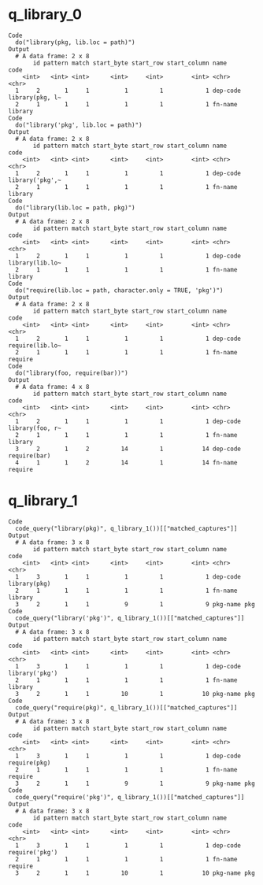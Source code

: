 # q_library_0

    Code
      do("library(pkg, lib.loc = path)")
    Output
      # A data frame: 2 x 8
           id pattern match start_byte start_row start_column name     code           
        <int>   <int> <int>      <int>     <int>        <int> <chr>    <chr>          
      1     2       1     1          1         1            1 dep-code library(pkg, l~
      2     1       1     1          1         1            1 fn-name  library        
    Code
      do("library('pkg', lib.loc = path)")
    Output
      # A data frame: 2 x 8
           id pattern match start_byte start_row start_column name     code           
        <int>   <int> <int>      <int>     <int>        <int> <chr>    <chr>          
      1     2       1     1          1         1            1 dep-code library('pkg',~
      2     1       1     1          1         1            1 fn-name  library        
    Code
      do("library(lib.loc = path, pkg)")
    Output
      # A data frame: 2 x 8
           id pattern match start_byte start_row start_column name     code           
        <int>   <int> <int>      <int>     <int>        <int> <chr>    <chr>          
      1     2       1     1          1         1            1 dep-code library(lib.lo~
      2     1       1     1          1         1            1 fn-name  library        
    Code
      do("require(lib.loc = path, character.only = TRUE, 'pkg')")
    Output
      # A data frame: 2 x 8
           id pattern match start_byte start_row start_column name     code           
        <int>   <int> <int>      <int>     <int>        <int> <chr>    <chr>          
      1     2       1     1          1         1            1 dep-code require(lib.lo~
      2     1       1     1          1         1            1 fn-name  require        
    Code
      do("library(foo, require(bar))")
    Output
      # A data frame: 4 x 8
           id pattern match start_byte start_row start_column name     code           
        <int>   <int> <int>      <int>     <int>        <int> <chr>    <chr>          
      1     2       1     1          1         1            1 dep-code library(foo, r~
      2     1       1     1          1         1            1 fn-name  library        
      3     2       1     2         14         1           14 dep-code require(bar)   
      4     1       1     2         14         1           14 fn-name  require        

# q_library_1

    Code
      code_query("library(pkg)", q_library_1())[["matched_captures"]]
    Output
      # A data frame: 3 x 8
           id pattern match start_byte start_row start_column name     code        
        <int>   <int> <int>      <int>     <int>        <int> <chr>    <chr>       
      1     3       1     1          1         1            1 dep-code library(pkg)
      2     1       1     1          1         1            1 fn-name  library     
      3     2       1     1          9         1            9 pkg-name pkg         
    Code
      code_query("library('pkg')", q_library_1())[["matched_captures"]]
    Output
      # A data frame: 3 x 8
           id pattern match start_byte start_row start_column name     code          
        <int>   <int> <int>      <int>     <int>        <int> <chr>    <chr>         
      1     3       1     1          1         1            1 dep-code library('pkg')
      2     1       1     1          1         1            1 fn-name  library       
      3     2       1     1         10         1           10 pkg-name pkg           
    Code
      code_query("require(pkg)", q_library_1())[["matched_captures"]]
    Output
      # A data frame: 3 x 8
           id pattern match start_byte start_row start_column name     code        
        <int>   <int> <int>      <int>     <int>        <int> <chr>    <chr>       
      1     3       1     1          1         1            1 dep-code require(pkg)
      2     1       1     1          1         1            1 fn-name  require     
      3     2       1     1          9         1            9 pkg-name pkg         
    Code
      code_query("require('pkg')", q_library_1())[["matched_captures"]]
    Output
      # A data frame: 3 x 8
           id pattern match start_byte start_row start_column name     code          
        <int>   <int> <int>      <int>     <int>        <int> <chr>    <chr>         
      1     3       1     1          1         1            1 dep-code require('pkg')
      2     1       1     1          1         1            1 fn-name  require       
      3     2       1     1         10         1           10 pkg-name pkg           

